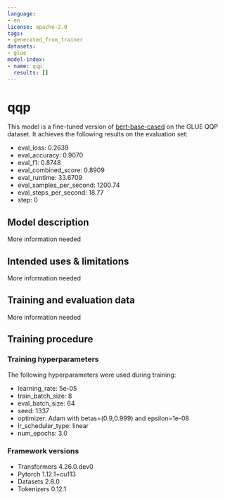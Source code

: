 ```yaml
---
language:
- en
license: apache-2.0
tags:
- generated_from_trainer
datasets:
- glue
model-index:
- name: qqp
  results: []
---
```


<!-- This model card has been generated automatically according to the information the Trainer had access to. You
should probably proofread and complete it, then remove this comment. -->

# qqp

This model is a fine-tuned version of [bert-base-cased](https://huggingface.co/bert-base-cased) on the GLUE QQP dataset.
It achieves the following results on the evaluation set:
- eval_loss: 0.2639
- eval_accuracy: 0.9070
- eval_f1: 0.8748
- eval_combined_score: 0.8909
- eval_runtime: 33.6709
- eval_samples_per_second: 1200.74
- eval_steps_per_second: 18.77
- step: 0

## Model description

More information needed

## Intended uses & limitations

More information needed

## Training and evaluation data

More information needed

## Training procedure

### Training hyperparameters

The following hyperparameters were used during training:
- learning_rate: 5e-05
- train_batch_size: 8
- eval_batch_size: 64
- seed: 1337
- optimizer: Adam with betas=(0.9,0.999) and epsilon=1e-08
- lr_scheduler_type: linear
- num_epochs: 3.0

### Framework versions

- Transformers 4.26.0.dev0
- Pytorch 1.12.1+cu113
- Datasets 2.8.0
- Tokenizers 0.12.1
